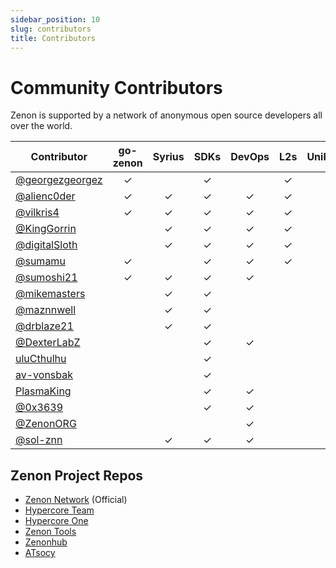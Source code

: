 ```yaml
---
sidebar_position: 10
slug: contributors
title: Contributors
---
```


# Community Contributors

Zenon is supported by a network of anonymous open source developers all over the world.  

| Contributor | go-zenon | Syrius | SDKs | DevOps | L2s | Unikernels | Bridge | Website |
|------------|:--------:|:-------:|:----:|:-------:|:---:|:----------:|:------:|:-------:|
| [@georgezgeorgez](https://github.com/georgezgeorgez) | ✓ |   | ✓ |   | ✓ | ✓ |  |   |
| [@alienc0der](https://github.com/alienc0der) | ✓ | ✓ | ✓ | ✓ | ✓ |   | ✓ |   |
| [@vilkris4](https://github.com/vilkris4) | ✓ | ✓ | ✓ | ✓ | ✓ |   | ✓ | ✓ |
| [@KingGorrin](https://github.com/KingGorrin/) |   | ✓ | ✓ | ✓ | ✓ |   |   | ✓ |
| [@digitalSloth](https://github.com/digitalSloth) |   | ✓ | ✓ | ✓ | ✓ |   |   |  ✓ |
| [@sumamu](https://github.com/sumamu) | ✓ |   | ✓ | ✓ | ✓ |   | ✓ | ✓ |
| [@sumoshi21](https://github.com/sumoshi21) | ✓ | ✓  | ✓ | ✓ |   |   | ✓ |   |
| [@mikemasters](https://github.com/mik3mast3rs) |   | ✓ | ✓ |   |   |   |   |   |
| [@maznnwell](https://github.com/maznnwell) |   | ✓ | ✓ |   |   |   |   |   |
| [@drblaze21](https://github.com/drblazer21) |   | ✓ | ✓ |   |   |   |   |   |
| [@DexterLabZ](https://github.com/DexterLabZ/) |   |   | ✓ | ✓ |   |   | ✓ | ✓ |
| [uluCthulhu](https://github.com/uluCthulhu) |   |   | ✓ |   |   |   | ✓ |   |
| [av-vonsbak](https://github.com/av-vonsbak) |   |   | ✓ |   |   |   |   |   |
| [PlasmaKing](https://github.com/PlasmaKing) |   |   | ✓ |  ✓ |   |   |   | ✓ |
| [@0x3639](https://github.com/0x3639) |   |   | ✓ |  ✓ |   |   | ✓ | ✓ |
| [@ZenonORG](https://github.com/ZenonOrg) |   |   |  |  ✓ |   |   | ✓ | ✓ |
| [@sol-znn](https://github.com/Sol-Sanctum) |   | ✓ | ✓ | ✓ |   |   |   |   |

## Zenon Project Repos
* [Zenon Network](https://github.com/zenon-network) (Official)
* [Hypercore Team](https://github.com/hypercore-team)
* [Hypercore One](https://github.com/hypercore-one)
* [Zenon Tools](https://github.com/zenon-tools)
* [Zenonhub](https://github.com/zenonhub-io)
* [ATsocy](https://github.com/ATSocy)








